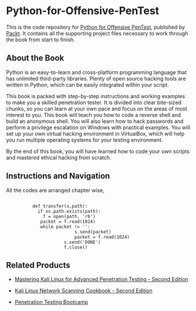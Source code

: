 # Python-for-Offensive-PenTest
This is the code repository for [Python for Offensive PenTest](https://www.packtpub.com/virtualization-and-cloud/aws-bootcamp), published by [Packt](https://www.packtpub.com/?utm_source=github). It contains all the supporting project files necessary to work through the book from start to finish.

## About the Book
Python is an easy-to-learn and cross-platform programming language that has unlimited third-party libraries. Plenty of open source hacking tools are written in Python, which can be easily integrated within your script.

This book is packed with step-by-step instructions and working examples to make you a skilled penetration tester. It is divided into clear bite-sized chunks, so you can learn at your own pace and focus on the areas of most interest to you. This book will teach you how to code a reverse shell and build an anonymous shell. You will also learn how to hack passwords and perform a privilege escalation on Windows with practical examples. You will set up your own virtual hacking environment in VirtualBox, which will help you run multiple operating systems for your testing environment.

By the end of this book, you will have learned how to code your own scripts and mastered ethical hacking from scratch.

## Instructions and Navigation
All the codes are arranged chapter wise,
```

          def transfer(s,path):
            if os.path.exists(path):
              f = open(path, 'rb')
             packet = f.read(1024)
             while packet != '':
                          s.send(packet) 
                          packet = f.read(1024)
                      s.send('DONE')
                      f.close()  
```

## Related Products
* [Mastering Kali Linux for Advanced Penetration Testing - Second Edition](https://www.packtpub.com/networking-and-servers/mastering-kali-linux-advanced-penetration-testing-second-edition)

* [Kali Linux Network Scanning Cookbook - Second Edition](https://www.packtpub.com/networking-and-servers/kali-linux-network-scanning-cookbook-second-edition)

* [Penetration Testing Bootcamp](https://www.packtpub.com/networking-and-servers/penetration-testing-bootcamp)

